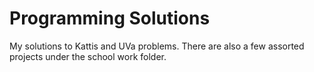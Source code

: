 # Programming Solutions
My solutions to Kattis and UVa problems. There are also a few assorted projects under the school work folder.

